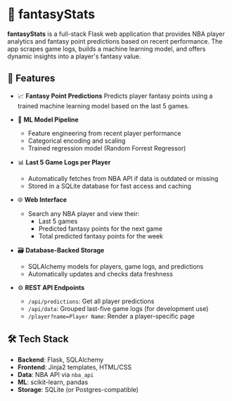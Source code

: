 # 🏀 fantasyStats

**fantasyStats** is a full-stack Flask web application that provides NBA player analytics and fantasy point predictions based on recent performance. The app scrapes game logs, builds a machine learning model, and offers dynamic insights into a player's fantasy value.

## 🚀 Features

- 📈 **Fantasy Point Predictions**
  Predicts player fantasy points using a trained machine learning model based on the last 5 games.

- 🧠 **ML Model Pipeline**
  - Feature engineering from recent player performance
  - Categorical encoding and scaling
  - Trained regression model (Random Forrest Regressor)

- 📊 **Last 5 Game Logs per Player**
  - Automatically fetches from NBA API if data is outdated or missing
  - Stored in a SQLite database for fast access and caching

- 🌐 **Web Interface**
  - Search any NBA player and view their:
    - Last 5 games
    - Predicted fantasy points for the next game
    - Total predicted fantasy points for the week

- 🗃️ **Database-Backed Storage**
  - SQLAlchemy models for players, game logs, and predictions
  - Automatically updates and checks data freshness

- ⚙️ **REST API Endpoints**
  - `/api/predictions`: Get all player predictions
  - `/api/data`: Grouped last-five game logs (for development use)
  - `/player?name=Player Name`: Render a player-specific page

## 🛠️ Tech Stack

- **Backend**: Flask, SQLAlchemy
- **Frontend**: Jinja2 templates, HTML/CSS
- **Data**: NBA API via `nba_api`
- **ML**: scikit-learn, pandas
- **Storage**: SQLite (or Postgres-compatible)
